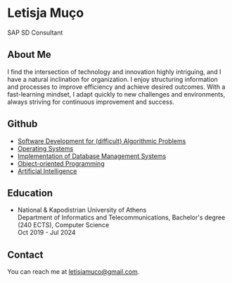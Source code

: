 Letisja Muço
============

SAP SD Consultant 

About Me
--------

I find the intersection of technology and innovation highly intriguing, and I have a natural inclination for organization. I enjoy structuring information and processes to improve efficiency and achieve desired outcomes. With a fast-learning mindset, I adapt quickly to new challenges and environments, always striving for continuous improvement and success.

Github
------

*   [Software Development for (difficult) Algorithmic Problems](https://github.com/letisjamuco/SoftDevProject)
*   [Operating Systems](https://github.com/letisjamuco/opsys-k22-2022-homework-lab)
*   [Implementation of Database Management Systems](https://github.com/letisjamuco/YSBD_1)
*   [Object-oriented Programming](https://github.com/letisjamuco/oop-k10-2021-homework)
*   [Artificial Intelligence](https://github.com/letisjamuco/ai-ys02-2021-homework)

Education
---------

*   National & Kapodistrian University of Athens  
    Department of Informatics and Telecommunications, Bachelor's degree (240 ECTS), Computer Science  
    Oct 2019 - Jul 2024

Contact
-------

You can reach me at [letisjamuco@gmail.com](mailto:letisjamuco@gmail.com).
